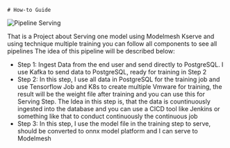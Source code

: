     # How-to Guide
![Pipeline Serving](https://github.com/HungNguyenDev1511/Capstone-Project-Model-Serving/assets/69066161/e86947c5-5e25-4b0b-917d-2b78275dad5f)

That is a Project about Serving one model using Modelmesh Kserve and using technique multiple training you can follow all components to see all pipelines The idea of this pipeline will be described below:
- Step 1: Ingest Data from the end user and send directly to PostgreSQL. I use Kafka to send data to PostgreSQL, ready for training in Step 2
- Step 2: In this step, I use all data in PostgreSQL for the training job and use Tensorflow Job and K8s to create multiple Vmware for training, the result will be the weight file after training and you can use this for Serving Step. The Idea in this step is, that the data is countinuously ingested into the database and you can use a CICD tool like Jenkins or something like that to conduct continuously the continuous job
- Step 3: In this step, I use the model file in the training step to serve, should be converted to onnx model platform and I can serve to Modelmesh